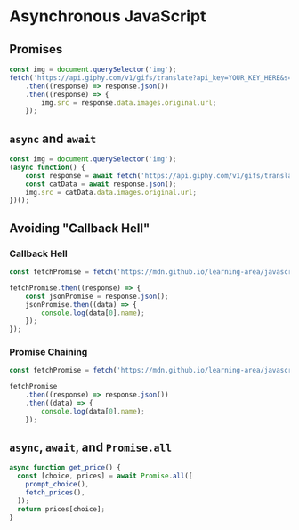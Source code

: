 # Asynchronous JavaScript

## Promises

```javascript
const img = document.querySelector('img');
fetch('https://api.giphy.com/v1/gifs/translate?api_key=YOUR_KEY_HERE&s=cats', {mode: 'cors'})
    .then((response) => response.json())
    .then((response) => {
        img.src = response.data.images.original.url;
    });
```

## `async` and `await`

```javascript
const img = document.querySelector('img');
(async function() {
    const response = await fetch('https://api.giphy.com/v1/gifs/translate?api_key=YOUR_KEY_HERE&s=cats', {mode: 'cors'});
    const catData = await response.json();
    img.src = catData.data.images.original.url;
})();
```

## Avoiding "Callback Hell"

### Callback Hell

```javascript
const fetchPromise = fetch('https://mdn.github.io/learning-area/javascript/apis/fetching-data/can-store/products.json');

fetchPromise.then((response) => {
    const jsonPromise = response.json();
    jsonPromise.then((data) => {
        console.log(data[0].name);
    });
});
```

### Promise Chaining

```javascript
const fetchPromise = fetch('https://mdn.github.io/learning-area/javascript/apis/fetching-data/can-store/products.json');

fetchPromise
    .then((response) => response.json())
    .then((data) => {
        console.log(data[0].name);
    });

```

## `async`, `await`, and `Promise.all`

```javascript
async function get_price() {
  const [choice, prices] = await Promise.all([
    prompt_choice(),
    fetch_prices(),
  ]);
  return prices[choice];
}
```
